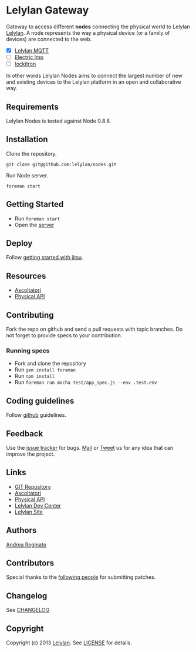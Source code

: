 # Lelylan Gateway

Gateway to access different **nodes** connecting the physical world to
Lelylan [Lelylan](http://dev.lelylan.com). A node represents the way
a physical device (or a family of devices) are connected to the web.

- [X] [Lelylan MQTT](nodes.lelylan.com/mqtt)
- [ ] [Electric Imp](nodes.lelylan.com/electricimp)
- [ ] [lockitron](nodes.lelylan.com/lockitron)

In other words Lelylan Nodes aims to connect the largest number of new
and existing devices to the Lelylan platform in an open and collaborative
way.


## Requirements

Lelylan Nodes is tested against Node 0.8.8.


## Installation

Clone the repository.

    git clone git@github.com:lelylan/nodes.git

Run Node server.

    foreman start


## Getting Started

* Run `foreman start`
* Open the [server](http://localhost:8004)


## Deploy

Follow [getting started with jitsu](https://www.nodejitsu.com/getting-started/).


## Resources

* [Ascoltatori](https://github.com/mcollina/ascoltatori)
* [Physical API](http://dev.lelylan.com/api/physicals)


## Contributing

Fork the repo on github and send a pull requests with topic branches.
Do not forget to provide specs to your contribution.

### Running specs

* Fork and clone the repository
* Run `gem install foreman`
* Run `npm install`
* Run `foreman run mocha test/app_spec.js --env .test.env`


## Coding guidelines

Follow [github](https://github.com/styleguide/) guidelines.


## Feedback

Use the [issue tracker](http://github.com/lelylan/nodes/issues) for bugs.
[Mail](mailto:touch@lelylan.com) or [Tweet](http://twitter.com/lelylan) us for any idea that can improve the project.


## Links

* [GIT Repository](http://github.com/lelylan/nodes)
* [Ascoltatori](https://github.com/mcollina/ascoltatori)
* [Physical API](http://dev.lelylan.com/api/physicals)
* [Lelylan Dev Center](http://dev.lelylan.com)
* [Lelylan Site](http://lelylan.com)


## Authors

[Andrea Reginato](http://twitter.com/andreareginato)


## Contributors

Special thanks to the [following people](https://github.com/lelylan/nodes/contributors) for submitting patches.


## Changelog

See [CHANGELOG](nodes/blob/master/CHANGELOG.md)


## Copyright

Copyright (c) 2013 [Lelylan](http://lelylan.com).
See [LICENSE](nodes/blob/master/LICENSE.md) for details.
